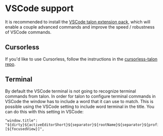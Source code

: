 # VSCode support

It is recommended to install the [VSCode talon extension pack](https://marketplace.visualstudio.com/items?itemName=pokey.talon), which will enable a couple advanced commands and improve the speed / robustness of VSCode commands.

## Cursorless

If you'd like to use Cursorless, follow the instructions in the [cursorless-talon repo](https://github.com/pokey/cursorless-talon).

## Terminal

By default the VSCode terminal is not going to recognize terminal commands from talon. In order for talon to configure terminal commands in VSCode the window has to include a word that it can use to match. This is possible using the VSCode setting to include word terminal in the title. You can do this with this setting in VSCode:

```
"window.title": "${dirty}${activeEditorShort}${separator}${rootName}${separator}${profileName}${separator}${appName}${separator}focus:[${focusedView}]",
```
